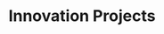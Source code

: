---
blog_index: false
layout: Projects
title: Innovation Projects
description: Organisations are being transformed by digital. Often this is driven by their customers, sometimes by their team and occasionally by their competition. We get involved when you, the leadership decides it’s time for change.
---